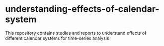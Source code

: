 # understanding-effects-of-calendar-system
This repository contains studies and reports to understand effects of different calendar systems for time-series analysis
